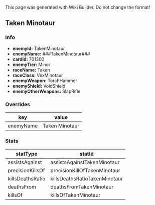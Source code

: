 <span class="wiki-builder">This page was generated with Wiki Builder. Do not change the format!</span>

## Taken Minotaur
### Info
* **enemyId:** TakenMinotaur
* **enemyName:** ###TakenMinotaur###
* **cardId:** 701300
* **enemyTier:** Minor
* **raceName:** Taken
* **raceClass:** VexMinotaur
* **enemyWeapon:** TorchHammer
* **enemyShield:** VoidShield
* **enemyOtherWeapons:** SlapRifle

### Overrides
key | value
--- | -----
enemyName | Taken Minotaur

### Stats
statType | statId
-------- | ------
assistsAgainst | assistsAgainstTakenMinotaur
precisionKillsOf | precisionKillOfTakenMinotaur
killsDeathsRatio | killsDeathsRatioTakenMinotaur
deathsFrom | deathsFromTakenMinotaur
killsOf | killsOfTakenMinotaur

